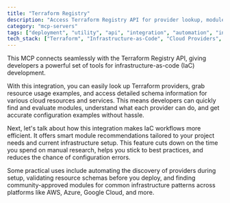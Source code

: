 ```yaml
---
title: "Terraform Registry"
description: "Access Terraform Registry API for provider lookup, module recommendations, and schema details to enhance infrastructure-as-code development."
category: "mcp-servers"
tags: ["deployment", "utility", "api", "integration", "automation", "infrastructure-as-code", "module-recommendations", "cloud-resources"]
tech_stack: ["Terraform", "Infrastructure-as-Code", "Cloud Providers", "Terraform Registry", "HCL", "AWS", "Azure", "Google Cloud"]
---
```


This MCP connects seamlessly with the Terraform Registry API, giving developers a powerful set of tools for infrastructure-as-code (IaC) development.

With this integration, you can easily look up Terraform providers, grab resource usage examples, and access detailed schema information for various cloud resources and services. This means developers can quickly find and evaluate modules, understand what each provider can do, and get accurate configuration examples without hassle.

Next, let's talk about how this integration makes IaC workflows more efficient. It offers smart module recommendations tailored to your project needs and current infrastructure setup. This feature cuts down on the time you spend on manual research, helps you stick to best practices, and reduces the chance of configuration errors.

Some practical uses include automating the discovery of providers during setup, validating resource schemas before you deploy, and finding community-approved modules for common infrastructure patterns across platforms like AWS, Azure, Google Cloud, and more.